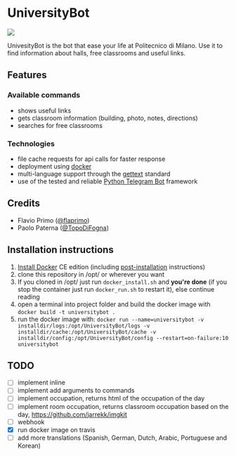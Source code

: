 # UniversityBot
<a href='https://travis-ci.org/flaprimo/UniversityBot'><img src='https://secure.travis-ci.org/flaprimo/UniversityBot.png?branch=master'></a>

UnivesityBot is the bot that ease your life at Politecnico di Milano.
Use it to find information about halls, free classrooms and useful links.

## Features
### Available commands
* shows useful links
* gets classroom information (building, photo, notes, directions)
* searches for free classrooms

### Technologies
* file cache requests for api calls for faster response
* deployment using [docker](https://www.docker.com/)
* multi-language support through the [gettext](https://www.gnu.org/software/gettext/) standard
* use of the tested and reliable [Python Telegram Bot](https://github.com/python-telegram-bot/python-telegram-bot) framework

## Credits
* Flavio Primo ([@flaprimo](https://github.com/flaprimo/))
* Paolo Paterna ([@TopoDiFogna](https://github.com/TopoDiFogna))

## Installation instructions

1. [Install Docker](https://docs.docker.com/engine/installation/) CE edition (including [post-installation](https://docs.docker.com/engine/installation/linux/linux-postinstall/) instructions)
2. clone this repository in /opt/ or wherever you want
3. If you cloned in /opt/ just run `docker_install.sh` and **you're done** (if you stop the container just run `docker_run.sh` to restart it), else continue reading
4. open a terminal into project folder and build the docker image with `docker build -t universitybot .`
5. run the docker image with:
    `docker run --name=universitybot -v installdir/logs:/opt/UniversityBot/logs -v installdir/cache:/opt/UniversityBot/cache -v installdir/config:/opt/UniversityBot/config --restart=on-failure:10 universitybot`

## TODO
- [ ] implement inline
- [ ] implement add arguments to commands
- [ ] implement occupation, returns html of the occupation of the day
- [ ] implement room occupation, returns classroom occupation based on the day, https://github.com/jarrekk/imgkit
- [ ] webhook
- [x] run docker image on travis
- [ ] add more translations (Spanish, German, Dutch, Arabic, Portuguese and Korean)